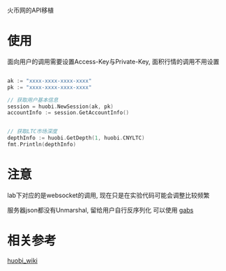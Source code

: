 火币网的API移植

# 使用
面向用户的调用需要设置Access-Key与Private-Key, 面积行情的调用不用设置
``` Go

ak := "xxxx-xxxx-xxxx-xxxx"
pk := "xxxx-xxxx-xxxx-xxxx"

// 获取用户基本信息
session = huobi.NewSession(ak, pk)
accountInfo := session.GetAccountInfo()


// 获取LTC市场深度
depthInfo := huobi.GetDepth(1, huobi.CNYLTC)
fmt.Println(depthInfo)
```

# 注意
lab下对应的是websocket的调用, 现在只是在实验代码可能会调整比较频繁

服务器json都没有Unmarshal, 留给用户自行反序列化
可以使用 [gabs](https://github.com/Jeffail/gabs)


# 相关参考
[huobi_wiki](https://github.com/huobiapi/API_Docs/wiki)

